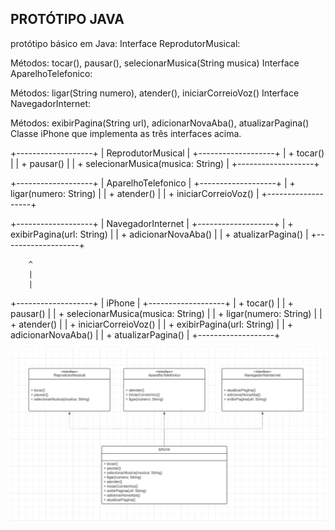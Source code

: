 ## PROTÓTIPO JAVA

 protótipo básico em Java:
 Interface ReprodutorMusical:

Métodos: tocar(), pausar(), selecionarMusica(String musica)
Interface AparelhoTelefonico:

Métodos: ligar(String numero), atender(), iniciarCorreioVoz()
Interface NavegadorInternet:

Métodos: exibirPagina(String url), adicionarNovaAba(), atualizarPagina()
Classe iPhone que implementa as três interfaces acima.

+-------------------+
|   ReprodutorMusical   |
+-------------------+
| + tocar()          |
| + pausar()         |
| + selecionarMusica(musica: String) |
+-------------------+

+-------------------+
|   AparelhoTelefonico  |
+-------------------+
| + ligar(numero: String)   |
| + atender()           |
| + iniciarCorreioVoz() |
+-------------------+

+-------------------+
|   NavegadorInternet  |
+-------------------+
| + exibirPagina(url: String)     |
| + adicionarNovaAba()          |
| + atualizarPagina()           |
+-------------------+

        ^
        |
        |
+-------------------+
|       iPhone        |
+-------------------+
| + tocar()          |
| + pausar()         |
| + selecionarMusica(musica: String) |
| + ligar(numero: String)   |
| + atender()           |
| + iniciarCorreioVoz() |
| + exibirPagina(url: String)     |
| + adicionarNovaAba()          |
| + atualizarPagina()           |
+-------------------+


![alt text](image.png)
